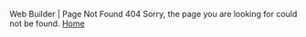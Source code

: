 
Web Builder | Page Not Found
404
Sorry, the page you are looking for could not be found.
[Home](https://webbuilder.pfizer)
